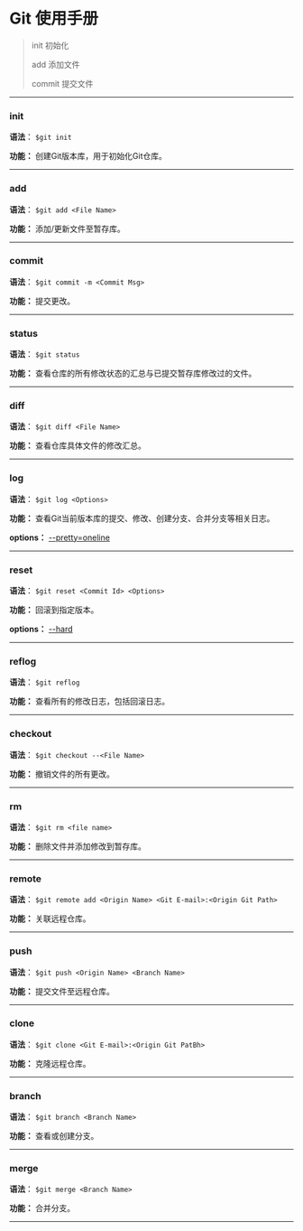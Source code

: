 # Git 使用手册

> init 初始化
>
> add 添加文件
>
> commit 提交文件

---

### init

**语法**： `$git init`

**功能：** 创建Git版本库，用于初始化Git仓库。

---

### add

**语法**： `$git add <File Name>`

**功能：** 添加/更新文件至暂存库。

---

### commit

**语法**： `$git commit -m <Commit Msg>`

**功能：** 提交更改。

---

### status

**语法**： `$git status`

**功能：** 查看仓库的所有修改状态的汇总与已提交暂存库修改过的文件。

---

### diff

**语法**： `$git diff <File Name>`

**功能：** 查看仓库具体文件的修改汇总。

---

### log

**语法**： `$git log <Options>`

**功能：** 查看Git当前版本库的提交、修改、创建分支、合并分支等相关日志。

**options：** [--pretty=oneline](www.baidu.com/s?wd=git%20log%20--pretty) 

---

### reset

**语法**： `$git reset <Commit Id> <Options>`

**功能：** 回滚到指定版本。

**options：** [--hard](www.baidu.com/s?wd=git%20--hard) 

---

### reflog

**语法**： `$git reflog`

**功能：** 查看所有的修改日志，包括回滚日志。

---

### checkout

**语法**： `$git checkout --<File Name>`

**功能：** 撤销文件的所有更改。

---

### rm

**语法**： `$git rm <file name>`

**功能：** 删除文件并添加修改到暂存库。

---

### remote

**语法**： `$git remote add <Origin Name> <Git E-mail>:<Origin Git Path>`

**功能：** 关联远程仓库。

---

### push

**语法**： `$git push <Origin Name> <Branch Name>`

**功能：** 提交文件至远程仓库。

---

### clone

**语法**： `$git clone <Git E-mail>:<Origin Git PatBh>`

**功能：** 克隆远程仓库。

---

### branch

**语法**： `$git branch <Branch Name>`

**功能：** 查看或创建分支。

---

### merge

**语法**： `$git merge <Branch Name>`

**功能：** 合并分支。

---